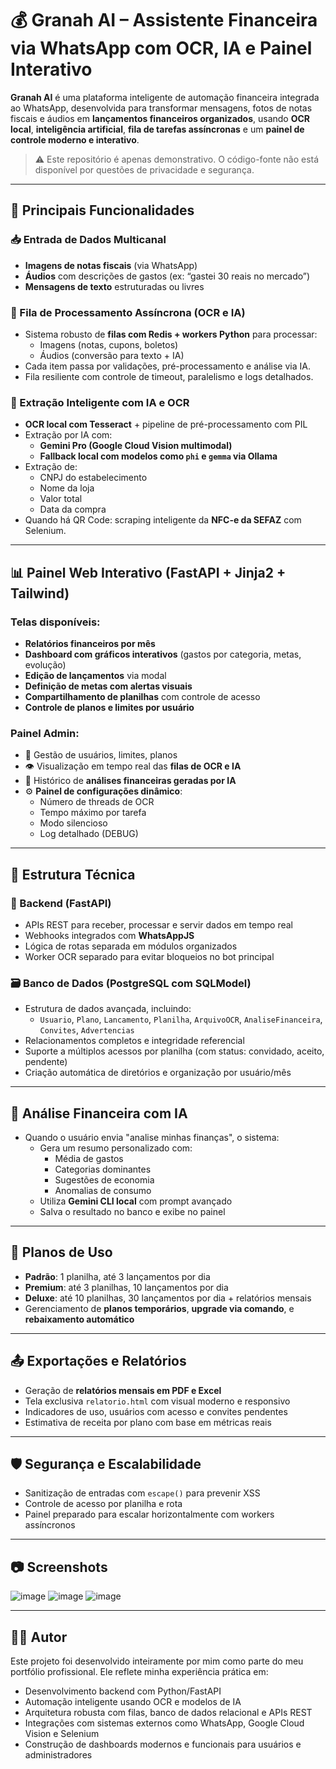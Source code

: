# 💰 Granah AI – Assistente Financeira via WhatsApp com OCR, IA e Painel Interativo

**Granah AI** é uma plataforma inteligente de automação financeira integrada ao WhatsApp, desenvolvida para transformar mensagens, fotos de notas fiscais e áudios em **lançamentos financeiros organizados**, usando **OCR local**, **inteligência artificial**, **fila de tarefas assíncronas** e um **painel de controle moderno e interativo**.  

> ⚠️ Este repositório é apenas demonstrativo. O código-fonte não está disponível por questões de privacidade e segurança.

---

## 🧠 Principais Funcionalidades

### 📥 Entrada de Dados Multicanal
- **Imagens de notas fiscais** (via WhatsApp)
- **Áudios** com descrições de gastos (ex: “gastei 30 reais no mercado”)
- **Mensagens de texto** estruturadas ou livres

### 🔄 Fila de Processamento Assíncrona (OCR e IA)
- Sistema robusto de **filas com Redis + workers Python** para processar:
  - Imagens (notas, cupons, boletos)
  - Áudios (conversão para texto + IA)
- Cada item passa por validações, pré-processamento e análise via IA.
- Fila resiliente com controle de timeout, paralelismo e logs detalhados.

### 📸 Extração Inteligente com IA e OCR
- **OCR local com Tesseract** + pipeline de pré-processamento com PIL
- Extração por IA com:
  - **Gemini Pro (Google Cloud Vision multimodal)**
  - **Fallback local com modelos como `phi` e `gemma` via Ollama**
- Extração de:
  - CNPJ do estabelecimento
  - Nome da loja
  - Valor total
  - Data da compra
- Quando há QR Code: scraping inteligente da **NFC-e da SEFAZ** com Selenium.

---

## 📊 Painel Web Interativo (FastAPI + Jinja2 + Tailwind)

### Telas disponíveis:
- **Relatórios financeiros por mês**
- **Dashboard com gráficos interativos** (gastos por categoria, metas, evolução)
- **Edição de lançamentos** via modal
- **Definição de metas com alertas visuais**
- **Compartilhamento de planilhas** com controle de acesso
- **Controle de planos e limites por usuário**

### Painel Admin:
- 🔧 Gestão de usuários, limites, planos
- 👁️ Visualização em tempo real das **filas de OCR e IA**
- 🧠 Histórico de **análises financeiras geradas por IA**
- ⚙️ **Painel de configurações dinâmico**:
  - Número de threads de OCR
  - Tempo máximo por tarefa
  - Modo silencioso
  - Log detalhado (DEBUG)

---

## 🧬 Estrutura Técnica

### 🔂 Backend (FastAPI)
- APIs REST para receber, processar e servir dados em tempo real
- Webhooks integrados com **WhatsAppJS**
- Lógica de rotas separada em módulos organizados
- Worker OCR separado para evitar bloqueios no bot principal

### 🗃️ Banco de Dados (PostgreSQL com SQLModel)
- Estrutura de dados avançada, incluindo:
  - `Usuario`, `Plano`, `Lancamento`, `Planilha`, `ArquivoOCR`, `AnaliseFinanceira`, `Convites`, `Advertencias`
- Relacionamentos completos e integridade referencial
- Suporte a múltiplos acessos por planilha (com status: convidado, aceito, pendente)
- Criação automática de diretórios e organização por usuário/mês

---

## 🤖 Análise Financeira com IA
- Quando o usuário envia "analise minhas finanças", o sistema:
  - Gera um resumo personalizado com:
    - Média de gastos
    - Categorias dominantes
    - Sugestões de economia
    - Anomalias de consumo
  - Utiliza **Gemini CLI local** com prompt avançado
  - Salva o resultado no banco e exibe no painel

---

## 💼 Planos de Uso
- **Padrão**: 1 planilha, até 3 lançamentos por dia
- **Premium**: até 3 planilhas, 10 lançamentos por dia
- **Deluxe**: até 10 planilhas, 30 lançamentos por dia + relatórios mensais
- Gerenciamento de **planos temporários**, **upgrade via comando**, e **rebaixamento automático**

---

## 📤 Exportações e Relatórios
- Geração de **relatórios mensais em PDF e Excel**
- Tela exclusiva `relatorio.html` com visual moderno e responsivo
- Indicadores de uso, usuários com acesso e convites pendentes
- Estimativa de receita por plano com base em métricas reais

---

## 🛡️ Segurança e Escalabilidade
- Sanitização de entradas com `escape()` para prevenir XSS
- Controle de acesso por planilha e rota
- Painel preparado para escalar horizontalmente com workers assíncronos

---

## 📷 Screenshots

![image](https://github.com/user-attachments/assets/934d1e73-a5bf-4766-b303-b06e21d4b098)
![image](https://github.com/user-attachments/assets/f8d791d5-b9a7-41dc-b19b-497b7ddb3a7f)
![image](https://github.com/user-attachments/assets/515b712e-aa54-42f3-8d88-1cdcdbd94ced)




---

## 🧑‍💼 Autor

Este projeto foi desenvolvido inteiramente por mim como parte do meu portfólio profissional. Ele reflete minha experiência prática em:
- Desenvolvimento backend com Python/FastAPI
- Automação inteligente usando OCR e modelos de IA
- Arquitetura robusta com filas, banco de dados relacional e APIs REST
- Integrações com sistemas externos como WhatsApp, Google Cloud Vision e Selenium
- Construção de dashboards modernos e funcionais para usuários e administradores
